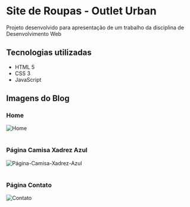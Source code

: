 # Site de Roupas - Outlet Urban
<p>Projeto desenvolvido para apresentação de um trabalho da disciplina de Desenvolvimento Web</p>

## Tecnologias utilizadas
+ HTML 5
+ CSS 3
+ JavaScript

## Imagens do Blog

### Home
![Home](https://github.com/Matheus0016/Site_roupas_Desenvolvimento_Web/assets/119771263/8f084899-cec5-4e33-9121-88348a6d0776)
<br><br>
### Página Camisa Xadrez Azul
![Página-Camisa-Xadrez-Azul](https://github.com/Matheus0016/Site_roupas_Desenvolvimento_Web/assets/119771263/528a136c-ae7c-4d2d-b15e-6b7ff2e3ce85)
<br><br>
### Página Contato
![Contato](https://github.com/Matheus0016/Site_roupas_Desenvolvimento_Web/assets/119771263/b50efdd2-36ca-4d01-82b1-d7428cad2ec4)

